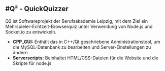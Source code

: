 #Q² - QuickQuizzer
------------------
Q2 ist Softwareprojekt der Berufsakademie Leipzig, mit dem Ziel ein Mehrspieler-Echtzeit-Browserquiz unter Verwendung von Node.js und Socket.io zu entwickeln.

* **CPP_GUI:** Enthält das in C++/Qt geschriebene Administrationstool, um die MySQL-Datenbank zu bearbeiten und Server-Einstellungen zu ändern
* **Serverscripts:** 
  Beinhaltet HTML/CSS-Dateien für die Website und die Skripte für node.js